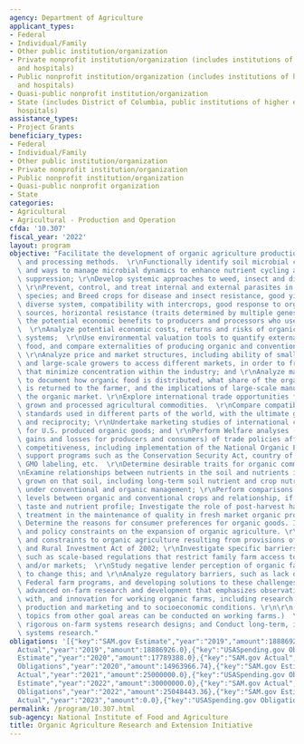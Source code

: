 ```yaml
---
agency: Department of Agriculture
applicant_types:
- Federal
- Individual/Family
- Other public institution/organization
- Private nonprofit institution/organization (includes institutions of higher education
  and hospitals)
- Public nonprofit institution/organization (includes institutions of higher education
  and hospitals)
- Quasi-public nonprofit institution/organization
- State (includes District of Columbia, public institutions of higher education and
  hospitals)
assistance_types:
- Project Grants
beneficiary_types:
- Federal
- Individual/Family
- Other public institution/organization
- Private nonprofit institution/organization
- Public nonprofit institution/organization
- Quasi-public nonprofit organization
- State
categories:
- Agricultural
- Agricultural - Production and Operation
cfda: '10.307'
fiscal_year: '2022'
layout: program
objective: "Facilitate the development of organic agriculture production, breeding,\
  \ and processing methods.  \r\nFunctionally identify soil microbial communities\
  \ and ways to manage microbial dynamics to enhance nutrient cycling and disease\
  \ suppression; \r\nDevelop systemic approaches to weed, insect and disease management;\
  \ \r\nPrevent, control, and treat internal and external parasites in various livestock\
  \ species; and Breed crops for disease and insect resistance, good yield in a biologically\
  \ diverse system, compatibility with intercrops, good response to organic fertility\
  \ sources, horizontal resistance (traits determined by multiple genes).  \r\nEvaluate\
  \ the potential economic benefits to producers and processors who use organic methods.\
  \  \r\nAnalyze potential economic costs, returns and risks of organic production\
  \ systems;  \r\nUse environmental valuation tools to quantify externalities of producing\
  \ food, and compare externalities of producing organic and conventional food; -\
  \ \r\nAnalyze price and market structures, including ability of small, medium-,\
  \ and large-scale growers to access different markets, in order to frame policies\
  \ that minimize concentration within the industry; and \r\nAnalyze marketing channels\
  \ to document how organic food is distributed, what share of the organic food dollar\
  \ is returned to the farmer, and the implications of large-scale manufacturers entering\
  \ the organic market. \r\nExplore international trade opportunities for organically\
  \ grown and processed agricultural commodities.  \r\nCompare compatibility of certification\
  \ standards used in different parts of the world, with the ultimate goal of harmonization\
  \ and reciprocity; \r\nUndertake marketing studies of international consumer demand\
  \ for U.S. produced organic goods; and \r\nPerform Welfare analyses (quantified\
  \ gains and losses for producers and consumers) of trade policies affecting international\
  \ competitiveness, including implementation of the National Organic Program, domestic\
  \ support programs such as the Conservation Security Act, country of origin labeling,\
  \ GMO labeling, etc.  \r\nDetermine desirable traits for organic commodities.  \r\
  \nExamine relationships between nutrients in the soil and nutrients in the food\
  \ grown on that soil, including long-term soil nutrient and crop nutrient profiles\
  \ under conventional and organic management; \r\nPerform comparisons of nutrient\
  \ levels between organic and conventional crops and relationship, if any, between\
  \ taste and nutrient profile; Investigate the role of post-harvest handling and\
  \ treatment in the maintenance of quality in fresh market organic products; and\
  \ Determine the reasons for consumer preferences for organic goods. Identify marketing\
  \ and policy constraints on the expansion of organic agriculture. \r\nAnalyze opportunities\
  \ and constraints to organic agriculture resulting from provisions of the Farm Security\
  \ and Rural Investment Act of 2002; \r\nInvestigate specific barriers to markets,\
  \ such as scale-based regulations that restrict family farm access to processors\
  \ and/or markets;  \r\nStudy negative lender perception of organic farming and ways\
  \ to change this; and \r\nAnalyze regulatory barriers, such as lack of access to\
  \ Federal farm programs, and developing solutions to these challenges.  \r\nConduct\
  \ advanced on-farm research and development that emphasizes observation of, experimentation\
  \ with, and innovation for working organic farms, including research relating to\
  \ production and marketing and to socioeconomic conditions. \r\n\r\n(Note: Many\
  \ topics from other goal areas can be conducted on working farms.)  \r\n\r\nDevelop\
  \ rigorous on-farm systems research designs; and Conduct long-term, interdisciplinary\
  \ systems research."
obligations: '[{"key":"SAM.gov Estimate","year":"2019","amount":18886926.0},{"key":"SAM.gov
  Actual","year":"2019","amount":18886926.0},{"key":"USASpending.gov Obligations","year":"2019","amount":18517451.68},{"key":"SAM.gov
  Estimate","year":"2020","amount":17789388.0},{"key":"SAM.gov Actual","year":"2020","amount":18000000.0},{"key":"USASpending.gov
  Obligations","year":"2020","amount":14963966.74},{"key":"SAM.gov Estimate","year":"2021","amount":25000000.0},{"key":"SAM.gov
  Actual","year":"2021","amount":25000000.0},{"key":"USASpending.gov Obligations","year":"2021","amount":23191490.47},{"key":"SAM.gov
  Estimate","year":"2022","amount":30000000.0},{"key":"SAM.gov Actual","year":"2022","amount":30000000.0},{"key":"USASpending.gov
  Obligations","year":"2022","amount":25048443.36},{"key":"SAM.gov Estimate","year":"2023","amount":44000000.0},{"key":"SAM.gov
  Actual","year":"2023","amount":0.0},{"key":"USASpending.gov Obligations","year":"2023","amount":997136.1}]'
permalink: /program/10.307.html
sub-agency: National Institute of Food and Agriculture
title: Organic Agriculture Research and Extension Initiative
---
```


